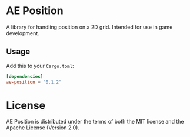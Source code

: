 # AE Position

A library for handling position on a 2D grid. Intended for use in game development.

## Usage

Add this to your `Cargo.toml`:

```toml
[dependencies]
ae-position = "0.1.2"
```
# License

AE Position is distributed under the terms of both the MIT license and the
Apache License (Version 2.0).